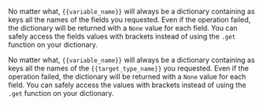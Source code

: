 No matter what, ```{{variable_name}}``` will always be a dictionary containing as keys all the names of the fields you 
requested. 
Even if the operation failed, the dictionary will be returned with a ```None``` value for each field.
You can safely access the fields values with brackets instead of using the ```.get``` function on your dictionary.


No matter what, ```{{variable_name}}``` will always be a dictionary containing as keys all the names of the 
```{{target_type_name}}``` you requested. 
Even if the operation failed, the dictionary will be returned with a ```None``` value for each field.
You can safely access the values with brackets instead of using the ```.get``` function on your dictionary.
